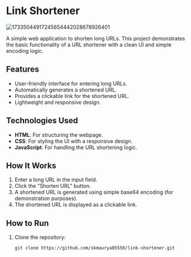 # Link Shortener
![17335044917245654442028678926401](https://github.com/user-attachments/assets/a2c1f7fc-16fc-4666-8b69-2e62048c7bcc)


A simple web application to shorten long URLs. This project demonstrates the basic functionality of a URL shortener with a clean UI and simple encoding logic.

## Features
- User-friendly interface for entering long URLs.
- Automatically generates a shortened URL.
- Provides a clickable link for the shortened URL.
- Lightweight and responsive design.

## Technologies Used
- **HTML**: For structuring the webpage.
- **CSS**: For styling the UI with a responsive design.
- **JavaScript**: For handling the URL shortening logic.


## How It Works
1. Enter a long URL in the input field.
2. Click the "Shorten URL" button.
3. A shortened URL is generated using simple base64 encoding (for demonstration purposes).
4. The shortened URL is displayed as a clickable link.

## How to Run
1. Clone the repository:
   ```bash
   git clone https://github.com/skmaurya05550/link-shortener.git
